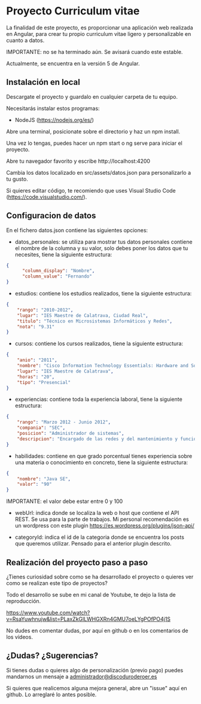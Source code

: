 # Proyecto Curriculum vitae

La finalidad de este proyecto, es proporcionar una aplicación web realizada en Angular, para crear tu propio curriculum vitae ligero y personalizable en cuanto a datos.

IMPORTANTE: no se ha terminado aún. Se avisará cuando este estable.

Actualmente, se encuentra en la versión 5 de Angular.

## Instalación en local

Descargate el proyecto y guardalo en cualquier carpeta de tu equipo.

Necesitarás instalar estos programas:

- NodeJS (https://nodejs.org/es/)

Abre una terminal, posicionate sobre el directorio y haz un npm install.

Una vez lo tengas, puedes hacer un npm start o ng serve para iniciar el proyecto.

Abre tu navegador favorito y escribe http://localhost:4200

Cambia los datos localizado en src/assets/datos.json para personalizarlo a tu gusto.

Si quieres editar código, te recomiendo que uses Visual Studio Code (https://code.visualstudio.com/).

## Configuracion de datos

En el fichero datos.json contiene las siguientes opciones:

- datos_personales: se utiliza para mostrar tus datos personales contiene el nombre de la columna y su valor, solo debes poner los datos que tu necesites, tiene la siguiente estructura:
```json
{
      "column_display": "Nombre",
      "column_value": "Fernando"
}
```
- estudios: contiene los estudios realizados, tiene la siguiente estructura:
```json
{
    "rango": "2010-2012",
    "lugar": "IES Maestre de Calatrava, Ciudad Real",
    "titulo": "Técnico en Microsistemas Informáticos y Redes",
    "nota": "9.31"
}
```
- cursos: contiene los cursos realizados, tiene la siguiente estructura:
```json
{
    "anio": "2011",
    "nombre": "Cisco Information Technology Essentials: Hardware and Software",
    "lugar": "IES Maestre de Calatrava",
    "horas": "20",
    "tipo": "Presencial"
}
```
- experiencias: contiene toda la experiencia laboral, tiene la siguiente estructura:
```json
{
    "rango": "Marzo 2012 - Junio 2012",
    "compania": "SEC",
    "posicion": "Administrador de sistemas",
    "descripcion": "Encargado de las redes y del mantenimiento y funcionamiento de los equipos de la empresa"
}
```
- habilidades: contiene en que grado porcentual tienes experiencia sobre una materia o conocimiento en concreto, tiene la siguiente estructura:
```json
{
    "nombre": "Java SE",
    "valor": "90"
}
```
IMPORTANTE: el valor debe estar entre 0 y 100

- webUrl: indica donde se localiza la web o host que contiene el API REST. Se usa para la parte de trabajos. Mi personal recomendación es un wordpress con este plugin https://es.wordpress.org/plugins/json-api/

- categoryId: indica el id de la categoria donde se encuentra los posts que queremos utilizar. Pensado para el anterior plugin descrito.

## Realización del proyecto paso a paso

¿Tienes curiosidad sobre como se ha desarrollado el proyecto o quieres ver como se realizan este tipo de proyectos?

Todo el desarrollo se sube en mi canal de Youtube, te dejo la lista de reproducción.

https://www.youtube.com/watch?v=RsaYuwhnujw&list=PLaxZkGlLWHGXRn4GMU7oeLYgPOfPO4j1S

No dudes en comentar dudas, por aquí en github o en los comentarios de los vídeos.

## ¿Dudas? ¿Sugerencias? 

Si tienes dudas o quieres algo de personalización (previo pago) puedes mandarnos un mensaje a administrador@discoduroderoer.es

Si quieres que realicemos alguna mejora general, abre un "issue" aquí en github. Lo arreglaré lo antes posible.
